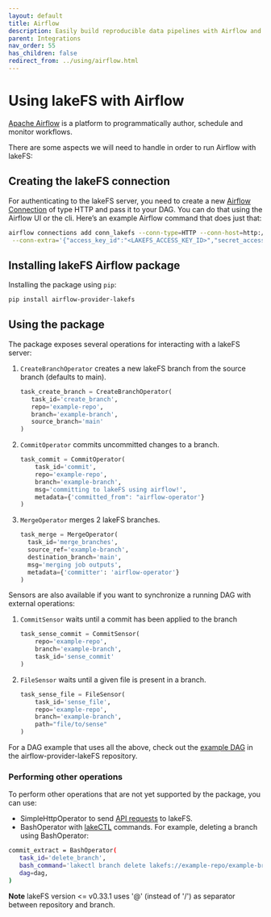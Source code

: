 ```yaml
---
layout: default
title: Airflow
description: Easily build reproducible data pipelines with Airflow and lakeFS using commits, without modifying the code or logic of your job.
parent: Integrations
nav_order: 55
has_children: false
redirect_from: ../using/airflow.html
---
```


# Using lakeFS with Airflow
[Apache Airflow](https://airflow.apache.org/) is a platform to programmatically author, schedule and monitor workflows.

There are some aspects we will need to handle in order to run Airflow with lakeFS:

## Creating the lakeFS connection
For authenticating to the lakeFS server, you need to create a new [Airflow Connection](https://airflow.apache.org/docs/apache-airflow/stable/howto/connection.html)
of type HTTP and pass it to your DAG. You can do that using the Airflow UI or the cli.
Here’s an example Airflow command that does just that:

```bash
airflow connections add conn_lakefs --conn-type=HTTP --conn-host=http://<LAKEFS_ENDPOINT> \
 --conn-extra='{"access_key_id":"<LAKEFS_ACCESS_KEY_ID>","secret_access_key":"<LAKEFS_SECRET_ACCESS_KEY>"}'
```

## Installing lakeFS Airflow package
Installing the package using `pip`:

```bash
pip install airflow-provider-lakefs
```

## Using the package
The package exposes several operations for interacting with a lakeFS server:
1. `CreateBranchOperator` creates a new lakeFS branch from the source branch (defaults to main).

   ```python
   task_create_branch = CreateBranchOperator(
      task_id='create_branch',
      repo='example-repo',
      branch='example-branch',
      source_branch='main'
   )
   ```
1. `CommitOperator` commits uncommitted changes to a branch.

   ```python
   task_commit = CommitOperator(
       task_id='commit',
       repo='example-repo',
       branch='example-branch',
       msg='committing to lakeFS using airflow!',
       metadata={'committed_from": "airflow-operator'}
   )
   ```
1. `MergeOperator` merges 2 lakeFS branches.

   ```python
   task_merge = MergeOperator(
     task_id='merge_branches',
     source_ref='example-branch',
     destination_branch='main',
     msg='merging job outputs',
     metadata={'committer': 'airflow-operator'}
   )
   ```
   
Sensors are also available if you want to synchronize a running DAG with external operations:
1. `CommitSensor` waits until a commit has been applied to the branch
   
   ```python
   task_sense_commit = CommitSensor(
       repo='example-repo',
       branch='example-branch',
       task_id='sense_commit'
   )
   ```
1. `FileSensor` waits until a given file is present in a branch.

   ```python
   task_sense_file = FileSensor(
       task_id='sense_file',
       repo='example-repo',
       branch='example-branch',
       path="file/to/sense"
   )
   ```

For a DAG example that uses all the above, check out the [example DAG](https://github.com/treeverse/airflow-provider-lakeFS/blob/main/lakefs_provider/example_dags/lakefs-dag.py)
in the airflow-provider-lakeFS repository.


### Performing other operations
To perform other operations that are not yet supported by the package, you can use:

- SimpleHttpOperator to send [API requests](../reference/api.md) to lakeFS. 
- BashOperator with [lakeCTL](../quickstart/first_commit.md) commands.
For example, deleting a branch using BashOperator:
```bash
commit_extract = BashOperator(
   task_id='delete_branch',
   bash_command='lakectl branch delete lakefs://example-repo/example-branch',
   dag=dag,
)
```

**Note** lakeFS version <= v0.33.1 uses '@' (instead of '/') as separator between repository and branch.
